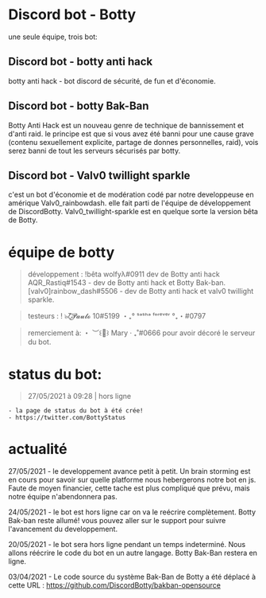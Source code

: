 # Discord bot - Botty 
une seule équipe, trois bot: 

## Discord bot - botty anti hack
botty anti hack - bot discord de sécurité, de fun et d'économie.

## Discord bot - botty Bak-Ban
Botty Anti Hack est un nouveau genre de technique de bannissement et d'anti raid. le principe est que si vous avez été banni pour une cause grave (contenu sexuellement explicite, partage de donnes personnelles, raid), vois serez banni de tout les serveurs sécurisés par botty.

## Discord bot - Valv0 twillight sparkle
c'est un bot d'économie et de modération codé par notre developpeuse en amérique Valv0_rainbowdash. elle fait parti de l'équipe de développement de DiscordBotty. Valv0_twillight-sparkle est en quelque sorte la version bêta de Botty.

# équipe de botty 

> développement :
!bêta wolfyλ#0911 dev de Botty anti hack
AQR_Rastiq#1543 - dev de Botty anti hack et Botty Bak-ban.
[valv0]rainbow_dash#5506 - dev de Botty anti hack et valv0 twillight sparkle. 

> testeurs :
! ๖̶ζ͜͡𝓟𝓪𝓾𝓵𝓸 10#5199 
・₊°  ˢᵃˢʰᵃ ᶠᵒʳᵉᵛᵉʳ  °₊・#0797

> remerciement à: 
・ ︶꒰🌙꒱ Mary ‧ ₊˚#0666 pour avoir décoré le serveur du bot. 

# status du bot: 
> 27/05/2021 à 09:28 | hors ligne 

    - la page de status du bot à été crée!
    - https://twitter.com/BottyStatus

# actualité

27/05/2021 - le developpement avance petit à petit. Un brain storming est en cours pour savoir sur quelle platforme nous hebergerons notre bot en js. Faute de moyen financier, cette tache est plus compliqué que prévu, mais notre équipe n'abendonnera pas. 

24/05/2021 - le bot est hors ligne car on va le reécrire complètement. Botty Bak-ban reste allumé! vous pouvez aller sur le support pour suivre l'avancement du developpement. 

20/05/2021 - le bot sera hors ligne pendant un temps indeterminé. Nous allons réécrire le code du bot en un autre langage. Botty Bak-Ban restera en ligne. 
 
03/04/2021 - Le code source du système Bak-Ban de Botty a été déplacé à cette URL : https://github.com/DiscordBotty/bakban-opensource


